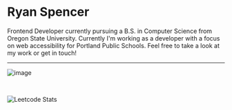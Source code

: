 # Ryan Spencer

Frontend Developer currently pursuing a B.S. in Computer Science from Oregon State University. Currently I'm working as a developer with a focus on web accessibility for Portland Public Schools. Feel free to take a look at my work or get in touch!

---


![image](https://www.codewars.com/users/kidCorgi/badges/large)

<br/>

![Leetcode Stats](https://leetcard.jacoblin.cool/rspencerDev)

<br/>
